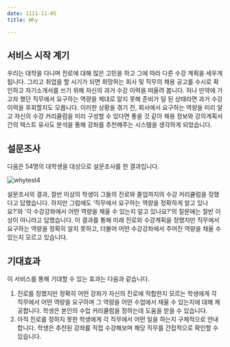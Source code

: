 ```yaml
---
date: 1111-11-05
title: Why

---
```

## 서비스 시작 계기
우리는 대학을 다니며 진로에 대해 많은 고민을 하고 그에 따라 다른 수강 계획을 세우게 됩니다. 그리고 취업을 할 시기가 되면 희망하는 회사 및 직무의 채용 공고를 수시로 확인하고 자기소개서를 쓰기 위해 자신의 과거 수강 이력을 떠올려 봅니다. 허나 만약에 가고자 했던 직무에서 요구하는 역량을 제대로 알지 못해 준비가 덜 된 상태라면 과거 수강 이력을 후회할지도 모릅니다. 이러한 상황을 겪기 전, 회사에서 요구하는 역량을 미리 알고 자신의 수강 커리큘럼을 미리 구성할 수 있다면 좋을 것 같아 채용 정보와 강의계획서 간의 텍스트 유사도 분석을 통해 강좌를 추천해주는 시스템을 생각하게 되었습니다.

## 설문조사
다음은 54명의 대학생을 대상으로 설문조사를 한 결과입니다.  

![whytest4](https://user-images.githubusercontent.com/98640306/154807371-4835f13f-5bf4-46d6-85ab-dbff04ecfbe1.png)

설문조사의 결과, 절반 이상의 학생이 그들의 진로와 졸업까지의 수강 커리큘럼을 정했다고 답했습니다. 하지만 그럼에도 ‘직무에서 요구하는 역량을 정확하게 알고 있나요?’와 ‘각 수강강좌에서 어떤 역량을 채울 수 있는지 알고 있나요?’의 질문에는 절반 이상이 아니라고 답했습니다. 이 결과를 통해 미래 진로와 수강계획을 정했지만 직무에서 요구하는 역량을 정확히 알지 못하고, 더불어 어떤 수강강좌에서 주어진 역량을 채울 수 있는지 모르고 있습니다.

## 기대효과
이 서비스를 통해 기대할 수 있는 효과는 다음과 같습니다.

1) 진로를 정했지만 정확히 어떤 강좌가 자신의 진로에 적합한지 모르는 학생에게 각 직무에서 어떤 역량을 요구하며 그 역량을 어떤 수업에서 채울 수 있는지에 대해 제공합니다. 학생은 본인의 수업 커리큘럼을 정하는데 도움을 받을 수 있습니다.  
2) 아직 진로를 정하지 못한 학생에게 각 직무에서 어떤 일을 하는지 구체적으로 안내합니다.  학생은 추천된 강좌를 직접 수강해보며 해당 직무를 간접적으로 확인할 수 있습니다.
